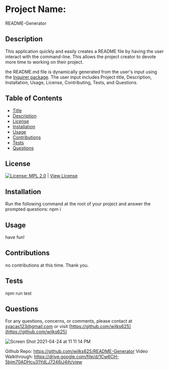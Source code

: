 
# Project Name:
README-Generator

## Description
This application quickly and easily creates a README file by having the user interact with the command-line. This allows the project creator to devote more time to working on their project.

the README.md file is dynamically generated from the user's input using the [Inquirer package](https://www.npmjs.com/package/inquirer). The user input includes Project title, Description, Installation, Usage, License, Contributing, Tests, and Questions. 

## Table of Contents
- [Title](#Project-Name)
- [Description](#Description)
- [License](#License)
- [Installation](#Installation)
- [Usage](#Usage)
- [Contributions](#Contributions)
- [Tests](#Tests)
- [Questions](#Questions)

## License
[![License: MPL 2.0](https://img.shields.io/badge/License-MPL%202.0-brightgreen.svg)](https://opensource.org/licenses/MPL-2.0) | [View License](https://opensource.org/licenses/MPL-2.0)

## Installation 
Run the following command at the root of your project and answer the prompted questions:
npm i

## Usage
have fun!

## Contributions
no contributions at this time. Thank you.

## Tests
npm run test

## Questions
For any questions, concerns, or comments, please contact at syacas123@gmail.com or visit [https://github.com/wilks625](https://github.com/wilks625)

![Screen Shot 2021-04-24 at 11 11 14 PM](https://user-images.githubusercontent.com/76915726/115979813-156a7180-a556-11eb-89a5-e10f4153f354.png)


Github Repo: https://github.com/wilks625/README-Generator
Video Walkthrough: https://drive.google.com/file/d/1Cw6CH-5bjm70ADHcu31YdLJ7246iJ4ih/view
